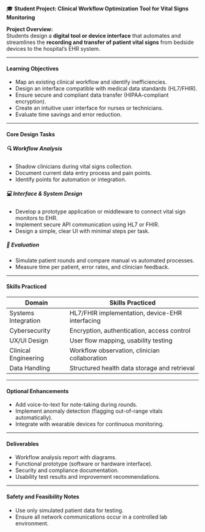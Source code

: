 
🎓 **Student Project: Clinical Workflow Optimization Tool for Vital Signs Monitoring**

**Project Overview:**  
Students design a **digital tool or device interface** that automates and streamlines the **recording and transfer of patient vital signs** from bedside devices to the hospital’s EHR system.

---

#### **Learning Objectives**
- Map an existing clinical workflow and identify inefficiencies.
- Design an interface compatible with medical data standards (HL7/FHIR).
- Ensure secure and compliant data transfer (HIPAA-compliant encryption).
- Create an intuitive user interface for nurses or technicians.
- Evaluate time savings and error reduction.

---

#### **Core Design Tasks**
##### 🔍 Workflow Analysis
- Shadow clinicians during vital signs collection.
- Document current data entry process and pain points.
- Identify points for automation or integration.

##### 💻 Interface & System Design
- Develop a prototype application or middleware to connect vital sign monitors to EHR.
- Implement secure API communication using HL7 or FHIR.
- Design a simple, clear UI with minimal steps per task.

##### 📏 Evaluation
- Simulate patient rounds and compare manual vs automated processes.
- Measure time per patient, error rates, and clinician feedback.

---

#### **Skills Practiced**
| Domain                | Skills Practiced |
|-----------------------|------------------|
| Systems Integration   | HL7/FHIR implementation, device-EHR interfacing |
| Cybersecurity         | Encryption, authentication, access control |
| UX/UI Design          | User flow mapping, usability testing |
| Clinical Engineering  | Workflow observation, clinician collaboration |
| Data Handling         | Structured health data storage and retrieval |

---

#### **Optional Enhancements**
- Add voice-to-text for note-taking during rounds.
- Implement anomaly detection (flagging out-of-range vitals automatically).
- Integrate with wearable devices for continuous monitoring.

---

#### **Deliverables**
- Workflow analysis report with diagrams.
- Functional prototype (software or hardware interface).
- Security and compliance documentation.
- Usability test results and improvement recommendations.

---

#### **Safety and Feasibility Notes**
- Use only simulated patient data for testing.
- Ensure all network communications occur in a controlled lab environment.

